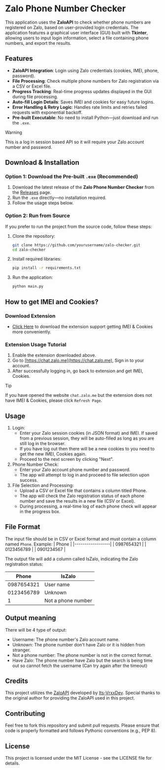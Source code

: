 # Zalo Phone Number Checker
This application uses the **ZaloAPI** to check whether phone numbers are registered on Zalo, based on user-provided login credentials. The application features a graphical user interface (GUI) built with **Tkinter**, allowing users to input login information, select a file containing phone numbers, and export the results.
## Features
- **ZaloAPI Integration**: Login using Zalo credentials (cookies, IMEI, phone, password).
- **File Processing**: Check multiple phone numbers for Zalo registration via a CSV or Excel file.
- **Progress Tracking**: Real-time progress updates displayed in the GUI during file processing.
- **Auto-fill Login Details**: Saves IMEI and cookies for easy future logins.
- **Error Handling & Retry Logic**: Handles rate limits and retries failed requests with exponential backoff.
- **Pre-built Executable**: No need to install Python—just download and run the `.exe`.
> [!WARNING]  
> This is a log in session based API so it will require your Zalo account number and password.
## Download & Installation
### Option 1: Download the Pre-built `.exe` (Recommended)
1. Download the latest release of the **Zalo Phone Number Checker** from the [Releases](https://github.com/yourusername/zalo-checker/releases) page.
2. Run the `.exe` directly—no installation required.
3. Follow the usage steps below.
### Option 2: Run from Source
If you prefer to run the project from the source code, follow these steps:
1. Clone the repository:
     ```bash
     git clone https://github.com/yourusername/zalo-checker.git
     cd zalo-checker
2. Install required libraries:
    ```bash
    pip install -r requirements.txt   
3. Run the application:
    ```bash
    python main.py
## How to get IMEI and Cookies?
### Download Extension
- [Click Here](https://drive.google.com/file/d/18_-8ruYOVa89JkHdr3muGj3kGWxwt6mc/view?usp=drive_link) to download the extension support getting IMEI & Cookies more conveniently.
### Extension Usage Tutorial
1. Enable the extension downloaded above.
2. Go to [https://chat.zalo.me](https://chat.zalo.me), Sign in to your account.
3. After successfully logging in, go back to extension and get IMEI, Cookies.
> [!TIP]
If you have opened the website ``chat.zalo.me`` but the extension does not have IMEI & Cookies, please click ``Refresh Page``.
## Usage
  1. Login:
      * Enter your Zalo session cookies (in JSON format) and IMEI. If saved from a previous session, they will be auto-filled as long as you are still log in the browser.
      * If you have log out then there will be a new cookies to you need to get the new IMEI, Cookies again.
      * Proceed to the next screen by clicking "Next".
  2. Phone Number Check:
      * Enter your Zalo account phone number and password.
      * The app will attempt to log in and proceed to file selection upon success.
  3. File Selection and Processing:
      * Upload a CSV or Excel file that contains a column titled Phone.
      * The app will check the Zalo registration status of each phone number and save the results in a new file (CSV or Excel).
      * During processing, a real-time log of each phone check will appear in the progress box.
## File Format
The input file should be in CSV or Excel format and must contain a column named ``Phone``. Example:
| Phone            |
|------------------|
| 0987654321       |
| 0123456789       |
| 0901234567       |

The output file will add a column called IsZalo, indicating the Zalo registration status:

|Phone	|IsZalo|
|--------|-------|
|0987654321	|User name |
|0123456789|	Unknown|
|1|Not a phone number|

## Output meaning
  There will be 4 type of output:
  * Username: The phone number's Zalo account name.
  * Unknown: The phone number don't have Zalo or it is hidden from stranger.
  * Not a phone number: The phone number is not in the correct format.
  * Have Zalo: The phone number have Zalo but the search is being time out so cannot fetch the username (Can try again after the timeout)
    
## Credits
This project utilizes the [ZaloAPI](https://github.com/Its-VrxxDev/zlapi) developed by [Its-VrxxDev](https://github.com/Its-VrxxDev). 
Special thanks to the original author for providing the ZaloAPI used in this project.
## Contributing
Feel free to fork this repository and submit pull requests. Please ensure that code is properly formatted and follows Pythonic conventions (e.g., PEP 8).
## License
This project is licensed under the MIT License - see the LICENSE file for details.
